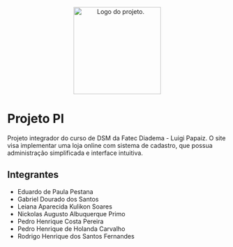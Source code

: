 <p align="center">
  <picture>
    <source media="(prefers-color-scheme: dark)" srcset="img/logob.png" width="200px">
    <source media="(prefers-color-scheme: light)" srcset="img/logoa.png" width="200px">
    <img alt="Logo do projeto.">
  </picture>
</p>

# Projeto PI
Projeto integrador do curso de DSM da Fatec Diadema - Luigi Papaiz. O site visa implementar uma loja online com sistema de cadastro, que possua administração simplificada e interface intuitiva.

## Integrantes
- Eduardo de Paula Pestana
- Gabriel Dourado dos Santos
- Leiana Aparecida Kulikon Soares
- Nickolas Augusto Albuquerque Primo
- Pedro Henrique Costa Pereira
- Pedro Henrique de Holanda Carvalho
- Rodrigo Henrique dos Santos Fernandes
